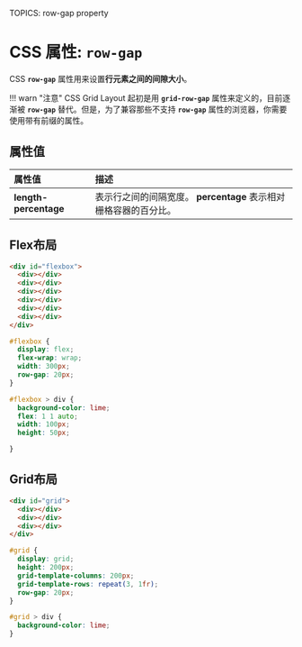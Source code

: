 TOPICS: row-gap property

# CSS 属性: `row-gap`

CSS **`row-gap`** 属性用来设置**行元素之间的间隙大小**。

!!! warn "注意"
    CSS Grid Layout 起初是用 **`grid-row-gap`** 属性来定义的，目前逐渐被 **`row-gap`** 替代。但是，为了兼容那些不支持 **`row-gap`**
    属性的浏览器，你需要使用带有前缀的属性。

## 属性值

| 属性值 | 描述 |
| :--- | :--- |
| **length-percentage** | 表示行之间的间隔宽度。 **percentage** 表示相对栅格容器的百分比。 |

## Flex布局

```html
<div id="flexbox">
  <div></div>
  <div></div>
  <div></div>
  <div></div>
  <div></div>
  <div></div>
</div>
```

```css
#flexbox {
  display: flex;
  flex-wrap: wrap;
  width: 300px;
  row-gap: 20px;
}

#flexbox > div {
  background-color: lime;
  flex: 1 1 auto;
  width: 100px;
  height: 50px;

}
```

## Grid布局

```html
<div id="grid">
  <div></div>
  <div></div>
  <div></div>
</div>
```

```css
#grid {
  display: grid;
  height: 200px;
  grid-template-columns: 200px;
  grid-template-rows: repeat(3, 1fr);
  row-gap: 20px;
}

#grid > div {
  background-color: lime;
}
```
